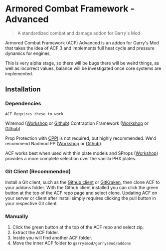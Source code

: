 # Armored Combat Framework - Advanced
> A standardized combat and damage addon for Garry's Mod

Armored Combat Framework (ACF) Advanced is an addon for Garry's Mod that takes the idea of ACF 3 and implements full heat cycle and pressure dynamics for engines, 

This is very alpha stage, so there will be bugs there will be weird things, as well as incorrect values, balance will be investigated once core systems are implemented.

## Installation

### Dependencies
    ACF Requires these to work

Wiremod ([Workshop](https://steamcommunity.com/workshop/filedetails/?id=160250458) or [Github](https://github.com/wiremod))
Contraption Framework ([Workshop](https://steamcommunity.com/sharedfiles/filedetails/?id=3154971187) or [Github](https://github.com/ACF-Team/CFW))

Prop Protection with [CPPI](http://ulyssesmod.net/archive/CPPI_v1-3.pdf) is not required, but highly recommended. We'd recommend Nadmod PP ([Workshop](https://steamcommunity.com/sharedfiles/filedetails/?id=159298542) or [Github](https://github.com/Nebual/NadmodPP)).

ACF works best when used with thin plate models and SProps ([Workshop](https://steamcommunity.com/sharedfiles/filedetails/?id=173482196)) provides a more complete selection over the vanilla PHX plates.


### Git Client (Recommended)

Install a Git client, such as the [Github client](https://desktop.github.com/) or [GitKraken](https://www.gitkraken.com/), then clone ACF to your addons folder. With the Github client installed you can click the green button at the top of the ACF repo page and select clone. Updating ACF on your server or client after install simply requires clicking the pull button in your respective Git client.

### Manually

1. Click the green button at the top of the ACF repo and select zip.
2. Extract the ACF folder.
3. Inside you will find another ACF folder.
4. Move the inner ACF folder to `garrysmod/garrysmod/addons`


